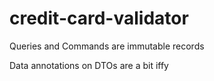 # credit-card-validator

Queries and Commands are immutable records

Data annotations on DTOs are a bit iffy
